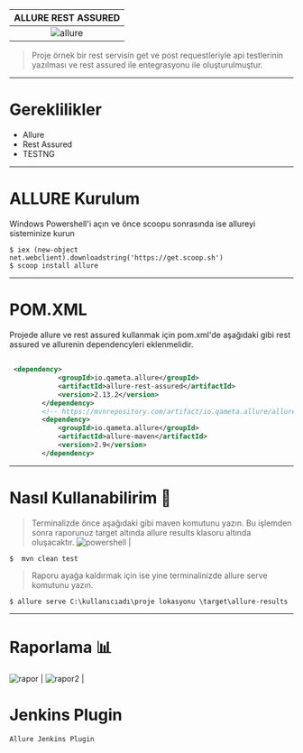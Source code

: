 
ALLURE REST ASSURED             |  
:-------------------------:|
![allure](https://github.com/sevilayagil/AllureRestAssured/blob/master/Grey%20Circles%20Gaming%20Youtube%20Channel%20Art.png)  |  




> Proje örnek bir rest servisin get ve post requestleriyle api testlerinin yazılması ve rest assured ile entegrasyonu ile oluşturulmuştur.


----------
# Gereklilikler
- Allure
- Rest Assured 
- TESTNG


----------
# ALLURE Kurulum 
Windows Powershell'i açın ve önce scoopu sonrasında ise allureyi sisteminize kurun

```
$ iex (new-object net.webclient).downloadstring('https://get.scoop.sh')
$ scoop install allure

```
----------
# POM.XML
Projede allure ve rest assured kullanmak için pom.xml'de aşağıdaki gibi rest assured ve allurenin dependencyleri eklenmelidir.

## 

```xml
 <dependency>
            <groupId>io.qameta.allure</groupId>
            <artifactId>allure-rest-assured</artifactId>
            <version>2.13.2</version>
        </dependency>
        <!-- https://mvnrepository.com/artifact/io.qameta.allure/allure-maven -->
        <dependency>
            <groupId>io.qameta.allure</groupId>
            <artifactId>allure-maven</artifactId>
            <version>2.9</version>
        </dependency>
```
----------
# Nasıl Kullanabilirim  :information_desk_person:

> Terminalizde önce aşağıdaki gibi maven komutunu yazın. Bu işlemden sonra raporunuz target altında allure results klasoru altında oluşacaktır.
![powershell](https://github.com/sevilayagil/AllureRestAssured/blob/master/powershell.png)  |  


```
$  mvn clean test

```
> Raporu ayağa kaldırmak için ise yine terminalinizde  allure serve komutunu yazın.
```
$ allure serve C:\kullanıcıadı\proje lokasyonu \target\allure-results

```
----------
# Raporlama  :bar_chart:

![rapor](https://github.com/sevilayagil/AllureRestAssured/blob/master/allure.png)  |  ![rapor2](https://github.com/sevilayagil/AllureRestAssured/blob/master/Screenshot_1.png)  |  


# Jenkins Plugin
```
Allure Jenkins Plugin

```






